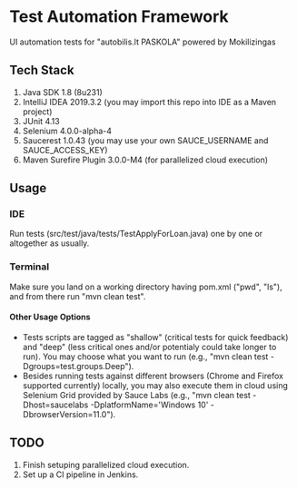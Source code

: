 # Test Automation Framework
UI automation tests for "autobilis.lt PASKOLA" powered by Mokilizingas

## Tech Stack
1. Java SDK 1.8 (8u231)
2. IntelliJ IDEA 2019.3.2 (you may import this repo into IDE as a Maven project)
3. JUnit 4.13
4. Selenium 4.0.0-alpha-4
5. Saucerest 1.0.43 (you may use your own SAUCE_USERNAME and SAUCE_ACCESS_KEY)
6. Maven Surefire Plugin 3.0.0-M4 (for parallelized cloud execution)

## Usage

### IDE
Run tests (src/test/java/tests/TestApplyForLoan.java) one by one or altogether as usually.

### Terminal
Make sure you land on a working directory having pom.xml ("pwd", "ls"), and from there run "mvn clean test".

#### Other Usage Options
* Tests scripts are tagged as "shallow" (critical tests for quick feedback) and "deep" (less critical ones and/or potentialy could take longer to run). You may choose what you want to run (e.g., "mvn clean test -Dgroups=test.groups.Deep").
* Besides running tests against different browsers (Chrome and Firefox supported currently) locally, you may also execute them in cloud using Selenium Grid provided by Sauce Labs (e.g., "mvn clean test -Dhost=saucelabs -DplatformName='Windows 10' -DbrowserVersion=11.0").

## TODO
1. Finish setuping parallelized cloud execution.
2. Set up a CI pipeline in Jenkins.
